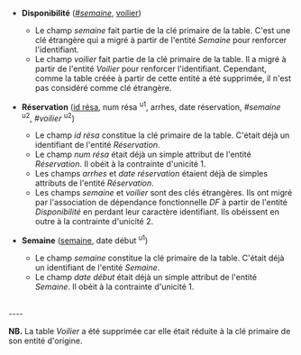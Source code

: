 - **Disponibilité** (<ins>_#semaine_</ins>, <ins>voilier</ins>)
  - Le champ _semaine_ fait partie de la clé primaire de la table. C'est une clé étrangère qui a migré à partir de l'entité _Semaine_ pour renforcer l'identifiant.
  - Le champ _voilier_ fait partie de la clé primaire de la table. Il a migré à partir de l'entité _Voilier_ pour renforcer l'identifiant. Cependant, comme la table créée à partir de cette entité a été supprimée, il n'est pas considéré comme clé étrangère.

- **Réservation** (<ins>id résa</ins>, num résa <sup>u1</sup>, arrhes, date réservation, _#semaine_ <sup>u2</sup>, _#voilier_ <sup>u2</sup>)
  - Le champ _id résa_ constitue la clé primaire de la table. C'était déjà un identifiant de l'entité _Réservation_.
  - Le champ _num résa_ était déjà un simple attribut de l'entité _Réservation_. Il obéit à la contrainte d'unicité 1.
  - Les champs _arrhes_ et _date réservation_ étaient déjà de simples attributs de l'entité _Réservation_.
  - Les champs _semaine_ et _voilier_ sont des clés étrangères. Ils ont migré par l'association de dépendance fonctionnelle _DF_ à partir de l'entité _Disponibilité_ en perdant leur caractère identifiant. Ils obéissent en outre à la contrainte d'unicité 2.

- **Semaine** (<ins>semaine</ins>, date début <sup>u1</sup>)
  - Le champ _semaine_ constitue la clé primaire de la table. C'était déjà un identifiant de l'entité _Semaine_.
  - Le champ _date début_ était déjà un simple attribut de l'entité _Semaine_. Il obéit à la contrainte d'unicité 1.
<br>
----


**NB.** La table _Voilier_ a été supprimée car elle était réduite à la clé primaire de son entité d'origine.
